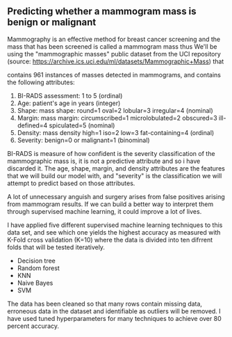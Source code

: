 ## Predicting whether a mammogram mass is benign or malignant

Mammography is an effective method for breast cancer screening and the mass that has been screened is called a mammogram mass thus 
We'll be using the "mammographic masses" public dataset from the UCI repository (source: https://archive.ics.uci.edu/ml/datasets/Mammographic+Mass) that 

contains 961 instances of masses detected in mammograms, and contains the following attributes:


   1. BI-RADS assessment: 1 to 5 (ordinal)  
   2. Age: patient's age in years (integer)
   3. Shape: mass shape: round=1 oval=2 lobular=3 irregular=4 (nominal)
   4. Margin: mass margin: circumscribed=1 microlobulated=2 obscured=3 ill-defined=4 spiculated=5 (nominal)
   5. Density: mass density high=1 iso=2 low=3 fat-containing=4 (ordinal)
   6. Severity: benign=0 or malignant=1 (binominal)
   
BI-RADS is measure of how confident is the severity classification of the mammographic mass is, it is not a predictive attribute and so i have discarded it. The age, shape, margin, and density attributes are the features that we will build our model with, and "severity" is the classification we will attempt to predict based on those attributes.

A lot of unnecessary anguish and surgery arises from false positives arising from mammogram results. If we can build a better way to interpret them through supervised machine learning, it could improve a lot of lives.

I have applied five different supervised machine learning techniques to this data set, and see which one yields the highest accuracy as measured with K-Fold cross validation (K=10) where the data is divided into ten difrrent folds that will be tested iteratively. 

* Decision tree
* Random forest
* KNN
* Naive Bayes
* SVM


The data has been cleaned so that many rows contain missing data, erroneous data in the dataset and identifiable as outliers will be removed.
I have used tuned hyperparameters for many techniques to achieve over 80 percent accuracy. 
